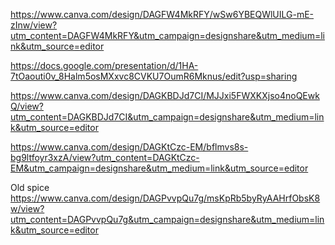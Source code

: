 https://www.canva.com/design/DAGFW4MkRFY/wSw6YBEQWlUILG-mE-zInw/view?utm_content=DAGFW4MkRFY&utm_campaign=designshare&utm_medium=link&utm_source=editor


https://docs.google.com/presentation/d/1HA-7tOaouti0v_8Halm5osMXxvc8CVKU7OumR6Mknus/edit?usp=sharing



https://www.canva.com/design/DAGKBDJd7CI/MJJxi5FWXKXjso4noQEwkQ/view?utm_content=DAGKBDJd7CI&utm_campaign=designshare&utm_medium=link&utm_source=editor


https://www.canva.com/design/DAGKtCzc-EM/bflmvs8s-bg9ltfoyr3xzA/view?utm_content=DAGKtCzc-EM&utm_campaign=designshare&utm_medium=link&utm_source=editor


Old spice https://www.canva.com/design/DAGPvvpQu7g/msKpRb5byRyAAHrfObsK8w/view?utm_content=DAGPvvpQu7g&utm_campaign=designshare&utm_medium=link&utm_source=editor
